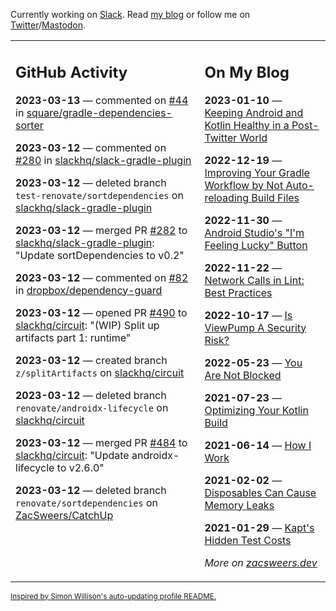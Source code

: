 Currently working on [Slack](https://slack.com/). Read [my blog](https://zacsweers.dev/) or follow me on [Twitter](https://twitter.com/ZacSweers)/[Mastodon](https://hachyderm.io/@ZacSweers).

<table><tr><td valign="top" width="60%">

## GitHub Activity
<!-- githubActivity starts -->
**2023-03-13** — commented on [#44](https://github.com/square/gradle-dependencies-sorter/issues/44#issuecomment-1466918996) in [square/gradle-dependencies-sorter](https://github.com/square/gradle-dependencies-sorter)

**2023-03-12** — commented on [#280](https://github.com/slackhq/slack-gradle-plugin/pull/280#issuecomment-1465431944) in [slackhq/slack-gradle-plugin](https://github.com/slackhq/slack-gradle-plugin)

**2023-03-12** — deleted branch `test-renovate/sortdependencies` on [slackhq/slack-gradle-plugin](https://github.com/slackhq/slack-gradle-plugin)

**2023-03-12** — merged PR [#282](https://github.com/slackhq/slack-gradle-plugin/pull/282) to [slackhq/slack-gradle-plugin](https://github.com/slackhq/slack-gradle-plugin): "Update sortDependencies to v0.2"

**2023-03-12** — commented on [#82](https://github.com/dropbox/dependency-guard/issues/82#issuecomment-1465412086) in [dropbox/dependency-guard](https://github.com/dropbox/dependency-guard)

**2023-03-12** — opened PR [#490](https://github.com/slackhq/circuit/pull/490) to [slackhq/circuit](https://github.com/slackhq/circuit): "(WIP) Split up artifacts part 1: runtime"

**2023-03-12** — created branch `z/splitArtifacts` on [slackhq/circuit](https://github.com/slackhq/circuit)

**2023-03-12** — deleted branch `renovate/androidx-lifecycle` on [slackhq/circuit](https://github.com/slackhq/circuit)

**2023-03-12** — merged PR [#484](https://github.com/slackhq/circuit/pull/484) to [slackhq/circuit](https://github.com/slackhq/circuit): "Update androidx-lifecycle to v2.6.0"

**2023-03-12** — deleted branch `renovate/sortdependencies` on [ZacSweers/CatchUp](https://github.com/ZacSweers/CatchUp)
<!-- githubActivity ends -->
</td><td valign="top" width="40%">

## On My Blog
<!-- blog starts -->
**2023-01-10** — [Keeping Android and Kotlin Healthy in a Post-Twitter World](https://www.zacsweers.dev/keeping-android-healthy/)

**2022-12-19** — [Improving Your Gradle Workflow by Not Auto-reloading Build Files](https://www.zacsweers.dev/improving-your-workflow-by-not-auto-reloading-build-files/)

**2022-11-30** — [Android Studio's "I'm Feeling Lucky" Button](https://www.zacsweers.dev/android-studios-im-feeling-lucky-button/)

**2022-11-22** — [Network Calls in Lint: Best Practices](https://www.zacsweers.dev/network-calls-in-lint-best-practices/)

**2022-10-17** — [Is ViewPump A Security Risk?](https://www.zacsweers.dev/is-viewpump-a-security-risk/)

**2022-05-23** — [You Are Not Blocked](https://www.zacsweers.dev/you-are-not-blocked/)

**2021-07-23** — [Optimizing Your Kotlin Build](https://www.zacsweers.dev/optimizing-your-kotlin-build/)

**2021-06-14** — [How I Work](https://www.zacsweers.dev/how-i-work/)

**2021-02-02** — [Disposables Can Cause Memory Leaks](https://www.zacsweers.dev/disposables-can-cause-memory-leaks/)

**2021-01-29** — [Kapt's Hidden Test Costs](https://www.zacsweers.dev/kapts-hidden-test-costs/)
<!-- blog ends -->
_More on [zacsweers.dev](https://zacsweers.dev/)_
</td></tr></table>

<sub><a href="https://simonwillison.net/2020/Jul/10/self-updating-profile-readme/">Inspired by Simon Willison's auto-updating profile README.</a></sub>